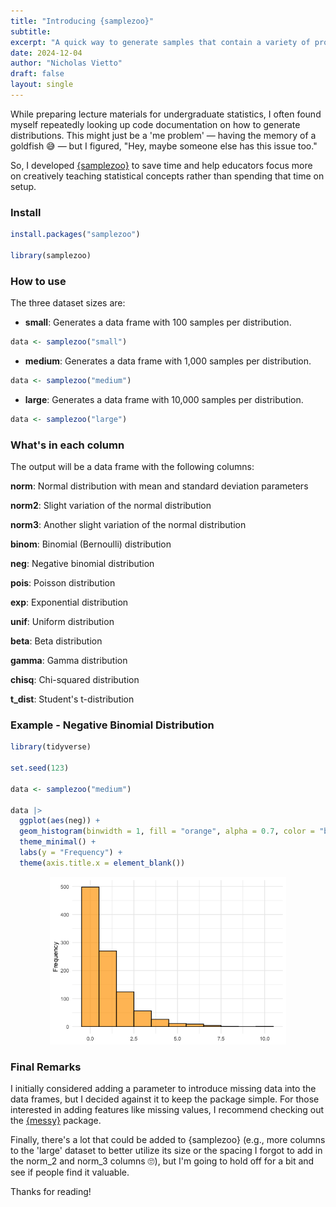 ```yaml
---
title: "Introducing {samplezoo}"
subtitle: 
excerpt: "A quick way to generate samples that contain a variety of probability distributions "
date: 2024-12-04
author: "Nicholas Vietto"
draft: false
layout: single
---
```


While preparing lecture materials for undergraduate statistics, I often found myself repeatedly looking up code documentation on how to generate distributions. This might just be a 'me problem' — having the memory of a goldfish 😅 — but I figured, "Hey, maybe someone else has this issue too." 

So, I developed [{samplezoo}](https://nvietto.github.io/samplezoo/) to save time and help educators focus more on creatively teaching statistical concepts rather than spending that time on setup.


### Install


```r
install.packages("samplezoo")

library(samplezoo)

```

### How to use 

The three dataset sizes are:

* **small**: Generates a data frame with 100 samples per distribution.

```r
data <- samplezoo("small")

```

* **medium**: Generates a data frame with 1,000 samples per distribution.

```r
data <- samplezoo("medium")

```

* **large**: Generates a data frame with 10,000 samples per distribution.

```r
data <- samplezoo("large")

```

### What's in each column 

The output will be a data frame with the following columns:

**norm**: Normal distribution with mean and standard deviation parameters

**norm2**: Slight variation of the normal distribution

**norm3**: Another slight variation of the normal distribution

**binom**: Binomial (Bernoulli) distribution

**neg**: Negative binomial distribution

**pois**: Poisson distribution

**exp**: Exponential distribution

**unif**: Uniform distribution

**beta**: Beta distribution

**gamma**: Gamma distribution

**chisq**: Chi-squared distribution

**t_dist**: Student's t-distribution


### Example - Negative Binomial Distribution

```r
library(tidyverse)

set.seed(123)

data <- samplezoo("medium")

data |> 
  ggplot(aes(neg)) +
  geom_histogram(binwidth = 1, fill = "orange", alpha = 0.7, color = "black") + 
  theme_minimal() +
  labs(y = "Frequency") +
  theme(axis.title.x = element_blank())

```

<p align="center">
  <img src="histo.jpg" width="75%">
</p>



### Final Remarks 

I initially considered adding a parameter to introduce missing data into the data frames, but I decided against it to keep the package simple. For those interested in adding features like missing values, I recommend checking out the [{messy}](https://nrennie.rbind.io/messy/) package.

Finally, there's a lot that could be added to {samplezoo} (e.g., more columns to the 'large' dataset to better utilize its size or the spacing I forgot to add in the norm_2 and norm_3 columns 🙄), but I'm going to hold off for a bit and see if people find it valuable. 

Thanks for reading!




